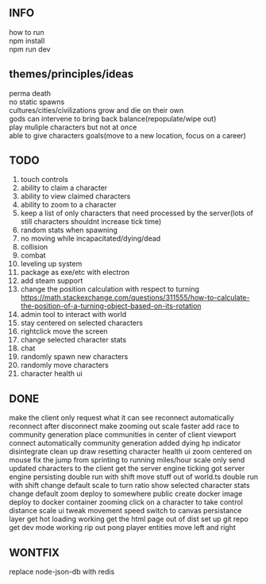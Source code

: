 ## INFO
how to run  
npm install  
npm run dev  

## themes/principles/ideas
perma death  
no static spawns  
cultures/cities/civilizations grow and die on their own  
gods can intervene to bring back balance(repopulate/wipe out)  
play muliple characters but not at once  
able to give characters goals(move to a new location, focus on a career)  

## TODO
1. touch controls
1. ability to claim a character  
1. ability to view claimed characters
1. ability to zoom to a character
2. keep a list of only characters that need processed by the server(lots of still characters shouldnt increase tick time)
3. random stats when spawning  
4. no moving while incapacitated/dying/dead  
5. collision  
6. combat  
7. leveling up system  
8. package as exe/etc with electron
9. add steam support
10. change the position calculation with respect to turning
https://math.stackexchange.com/questions/311555/how-to-calculate-the-position-of-a-turning-object-based-on-its-rotation
11. admin tool to interact with world
12. stay centered on selected characters
13. rightclick move the screen
14. change selected character stats
15. chat
16. randomly spawn new characters
17. randomly move characters
18. character health ui

## DONE
make the client only request what it can see
reconnect automatically
reconnect after disconnect
make zooming out scale faster
add race to community generation
place communities in center of client viewport
connect automatically
community generation
added dying hp indicator
disintegrate
clean up draw resetting
character health ui
zoom centered on mouse
fix the jump from sprinting to running
miles/hour scale
only send updated characters to the client
get the server engine ticking
got server engine persisting
double run with shift
move stuff out of world.ts
double run with shift
change default scale to turn ratio
show selected character stats
change default zoom
deploy to somewhere public
create docker image
deploy to docker container
zooming
click on a character to take control
distance scale ui
tweak movement speed
switch to canvas
persistance layer
get hot loading working
get the html page out of dist
set up git repo
get dev mode working
rip out pong
player entities
move left and right

## WONTFIX
replace node-json-db with redis
